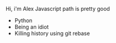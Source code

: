 Hi, i'm Alex
Javascript path is pretty good
* Python
* Being an idiot
* Killing history using git rebase
